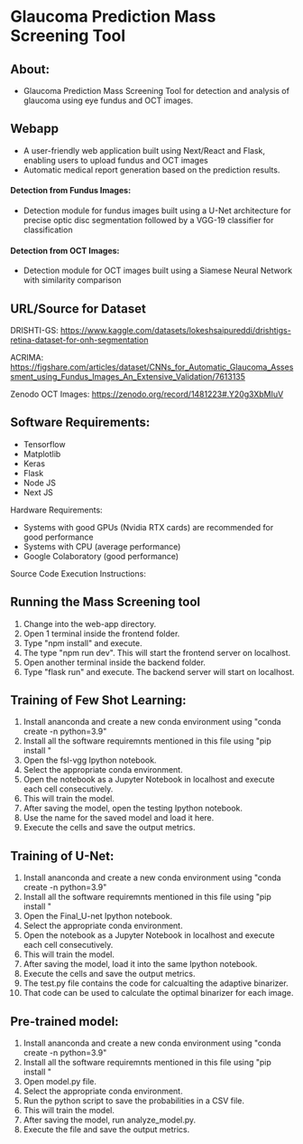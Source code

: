 # Glaucoma Prediction Mass Screening Tool

## About:

- Glaucoma Prediction Mass Screening Tool for detection and analysis of glaucoma using eye fundus and OCT images.

## Webapp

- A user-friendly web application built using Next/React and Flask, enabling users to upload fundus and OCT images
- Automatic medical report generation based on the prediction results.

#### Detection from Fundus Images:

- Detection module for fundus images built using a U-Net architecture for precise optic disc segmentation followed by a VGG-19 classifier for classification

#### Detection from OCT Images:

- Detection module for OCT images built using a Siamese Neural Network with similarity comparison

## URL/Source for Dataset

DRISHTI-GS: https://www.kaggle.com/datasets/lokeshsaipureddi/drishtigs-retina-dataset-for-onh-segmentation

ACRIMA: https://figshare.com/articles/dataset/CNNs_for_Automatic_Glaucoma_Assessment_using_Fundus_Images_An_Extensive_Validation/7613135

Zenodo OCT Images: https://zenodo.org/record/1481223#.Y20g3XbMIuV

## Software Requirements:

- Tensorflow
- Matplotlib
- Keras
- Flask
- Node JS
- Next JS

Hardware Requirements:

- Systems with good GPUs (Nvidia RTX cards) are recommended for good performance
- Systems with CPU (average performance)
- Google Colaboratory (good performance)

Source Code Execution Instructions:

## Running the Mass Screening tool

1. Change into the web-app directory.
2. Open 1 terminal inside the frontend folder.
3. Type "npm install" and execute.
4. The type "npm run dev". This will start the frontend server on localhost.
5. Open another terminal inside the backend folder.
6. Type "flask run" and execute. The backend server will start on localhost.

## Training of Few Shot Learning:

1. Install ananconda and create a new conda environment using "conda create -n <env-name> python=3.9"
2. Install all the software requiremnts mentioned in this file using "pip install <module-name>"
3. Open the fsl-vgg Ipython notebook.
4. Select the appropriate conda environment.
5. Open the notebook as a Jupyter Notebook in localhost and execute each cell consecutively.
6. This will train the model.
7. After saving the model, open the testing Ipython notebook.
8. Use the name for the saved model and load it here.
9. Execute the cells and save the output metrics.

## Training of U-Net:

1. Install ananconda and create a new conda environment using "conda create -n <env-name> python=3.9"
2. Install all the software requiremnts mentioned in this file using "pip install <module-name>"
3. Open the Final_U-net Ipython notebook.
4. Select the appropriate conda environment.
5. Open the notebook as a Jupyter Notebook in localhost and execute each cell consecutively.
6. This will train the model.
7. After saving the model, load it into the same Ipython notebook.
8. Execute the cells and save the output metrics.
9. The test.py file contains the code for calcualting the adaptive binarizer.
10. That code can be used to calculate the optimal binarizer for each image.

## Pre-trained model:

1. Install ananconda and create a new conda environment using "conda create -n <env-name> python=3.9"
2. Install all the software requiremnts mentioned in this file using "pip install <module-name>"
3. Open model.py file.
4. Select the appropriate conda environment.
5. Run the python script to save the probabilities in a CSV file.
6. This will train the model.
7. After saving the model, run analyze_model.py.
8. Execute the file and save the output metrics.
